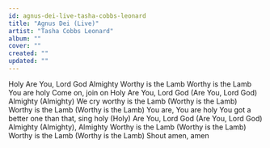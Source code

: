 ```yaml
---
id: agnus-dei-live-tasha-cobbs-leonard
title: "Agnus Dei (Live)"
artist: "Tasha Cobbs Leonard"
album: ""
cover: ""
created: ""
updated: ""
---
```


Holy
Are You, Lord God
Almighty
Worthy is the Lamb
Worthy is the Lamb
You are holy
Come on, join on
Holy
Are You, Lord God (Are You, Lord God)
Almighty (Almighty)
We cry worthy is the Lamb (Worthy is the Lamb)
Worthy is the Lamb (Worthy is the Lamb)
You are, You are holy
You got a better one than that, sing holy (Holy)
Are You, Lord God (Are You, Lord God)
Almighty (Almighty), Almighty
Worthy is the Lamb (Worthy is the Lamb)
Worthy is the Lamb (Worthy is the Lamb)
Shout amen, amen